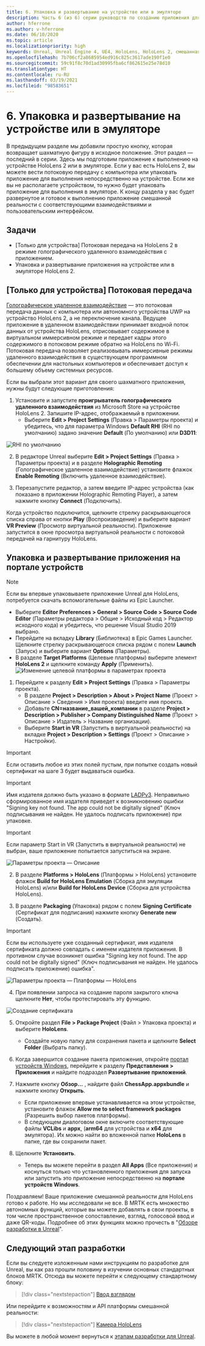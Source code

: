 ```yaml
---
title: 6. Упаковка и развертывание на устройстве или в эмуляторе
description: Часть 6 (из 6) серии руководств по созданию приложения для игры в шахматы с помощью Unreal Engine 4 и подключаемого модуля Mixed Reality Toolkit UX Tools
author: hferrone
ms.author: v-hferrone
ms.date: 06/10/2020
ms.topic: article
ms.localizationpriority: high
keywords: Unreal, Unreal Engine 4, UE4, HoloLens, HoloLens 2, смешанная реальность, учебник, начало работы, MRTK, UXT, UX Tools, документация, гарнитура смешанной реальности, гарнитура Windows Mixed Reality, гарнитура виртуальной реальности
ms.openlocfilehash: 7b706cf2a8685954ed916c825c3617ade190f1e0
ms.sourcegitcommit: 59c91f8c70d1ad30995fba6cf862615e25e78d10
ms.translationtype: HT
ms.contentlocale: ru-RU
ms.lasthandoff: 03/19/2021
ms.locfileid: "98583651"
---
```

# <a name="6-packaging--deploying-to-device-or-emulator"></a>6. Упаковка и развертывание на устройстве или в эмуляторе

В предыдущем разделе мы добавили простую кнопку, которая возвращает шахматную фигуру в исходное положение. Этот раздел — последний в серии. Здесь мы подготовим приложение к выполнению на устройстве HoloLens 2 или в эмуляторе. Если у вас есть HoloLens 2, вы можете вести потоковую передачу с компьютера или упаковать приложение для выполнения непосредственно на устройстве. Если же вы не располагаете устройством, то нужно будет упаковать приложение для выполнения в эмуляторе. К концу раздела у вас будет развернутое и готовое к выполнению приложение смешанной реальности с соответствующими взаимодействиями и пользовательским интерфейсом.

## <a name="objectives"></a>Задачи

* [Только для устройства] Потоковая передача на HoloLens 2 в режиме голографического удаленного взаимодействия с приложением.
* Упаковка и развертывание приложения на устройстве или в эмуляторе HoloLens 2.

## <a name="device-only-streaming"></a>[Только для устройства] Потоковая передача

[Голографическое удаленное взаимодействие](/windows/mixed-reality/add-holographic-remoting) — это потоковая передача данных с компьютера или автономного устройства UWP на устройство HoloLens 2, а не переключение канала. Ведущее приложение в удаленном взаимодействии принимает входной поток данных от устройства HoloLens, отрисовывает содержимое в виртуальном иммерсивном режиме и передает кадры этого содержимого в потоковом режиме обратно на HoloLens по Wi-Fi. Потоковая передача позволяет реализовывать иммерсивные режимы удаленного взаимодействия в существующем программном обеспечении для настольных компьютеров и обеспечивает доступ к большему объему системных ресурсов.

Если вы выбрали этот вариант для своего шахматного приложения, нужны будут следующие приготовления:

1.  Установите и запустите **проигрыватель голографического удаленного взаимодействия** из Microsoft Store на устройстве HoloLens 2. Запишите IP-адрес, отображаемый в приложении.
    * Выберите **Edit > Project Settings** (Правка > Параметры проекта) и убедитесь, что для параметра Windows **Default RHI** (RHI по умолчанию) задано значение **Default** (По умолчанию) или **D3D11**:

![RHI по умолчанию](../images/unreal/performance-recommendations-img-09.png)

2.  В редакторе Unreal выберите **Edit > Project Settings** (Правка > Параметры проекта) и в разделе **Holographic Remoting** (Голографическое удаленное взаимодействие) установите флажок **Enable Remoting** (Включить удаленное взаимодействие).

3.  Перезапустите редактор, а затем введите IP-адрес устройства (как показано в приложении Holographic Remoting Player), а затем нажмите кнопку **Connect** (Подключить).

Когда устройство подключится, щелкните стрелку раскрывающегося списка справа от кнопки **Play** (Воспроизведение) и выберите вариант **VR Preview** (Просмотр виртуальной реальности). Приложение запустится в окне просмотра виртуальной реальности с потоковой передачей на гарнитуру HoloLens.

## <a name="packaging-and-deploying-the-app-via-device-portal"></a>Упаковка и развертывание приложения на портале устройств

>[!NOTE]
>Если вы впервые упаковываете приложение Unreal для HoloLens, потребуется скачать вспомогательные файлы из Epic Launcher.
>- Выберите **Editor Preferences > General > Source Code > Source Code Editor** (Параметры редактора > Общие > Исходный код > Редактор исходного кода) и убедитесь, что решение Visual Studio 2019 выбрано.
>- Перейдите на вкладку **Library** (Библиотека) в Epic Games Launcher. Щелкните стрелку раскрывающегося списка рядом с полем **Launch** (Запуск) и выберите вариант **Options** (Параметры).
>- В разделе **Target Platforms** (Целевые платформы) выберите элемент **HoloLens 2** и щелкните команду **Apply** (Применить).
>![Изменение целевой платформы в параметрах проекта](images/unreal-uxt/6-installationoptions.PNG)

1.  Перейдите к разделу **Edit > Project Settings** (Правка > Параметры проекта).
    * В разделе **Project > Description > About > Project Name** (Проект > Описание > Сведения > Имя проекта) введите имя проекта.
    * Добавьте **CN=название_вашей_компании** в разделе **Project > Description > Publisher > Company Distinguished Name** (Проект > Описание > Издатель > Название организации).
    * Выберите **Start in VR** (Запустить в виртуальной реальности) на вкладке **Project > Description > Settings** (Проект > Описание > Настройки).

> [!IMPORTANT]
> Если оставить любое из этих полей пустым, при попытке создать новый сертификат на шаге 3 будет выдаваться ошибка.

> [!IMPORTANT]
> Имя издателя должно быть указано в формате [LADPv3](https://www.ietf.org/rfc/rfc2253.txt). Неправильно сформированное имя издателя приведет к возникновению ошибки "Signing key not found. The app could not be digitally signed" (Ключ подписывания не найден. Не удалось подписать приложение) при упаковке.

> [!IMPORTANT]
> Если параметр Start in VR (Запустить в виртуальной реальности) не выбран, ваше приложение попытается запуститься на экране.

![Параметры проекта — Описание](images/unreal-uxt/6-cn-new.PNG)

2.  В разделе **Platforms > HoloLens** (Платформы > HoloLens) установите флажок **Build for HoloLens Emulation** (Сборка для эмуляции HoloLens) и/или **Build for HoloLens Device** (Сборка для устройства HoloLens).

3.  В разделе **Packaging** (Упаковка) рядом с полем **Signing Certificate** (Сертификат для подписания) нажмите кнопку **Generate new** (Создать).

> [!IMPORTANT]
> Если вы используете уже созданный сертификат, имя издателя сертификата должно совпадать с именем издателя приложения. В противном случае возникнет ошибка "Signing key not found. The app could not be digitally signed" (Ключ подписывания не найден. Не удалось подписать приложение) ошибка".

![Параметры проекта — Платформы — HoloLens](images/unreal-uxt/6-packaging.PNG)

4. При появлении запроса на создание пароля закрытого ключа щелкните **Нет**, чтобы протестировать эту функцию.

![Создание сертификата](images/unreal-uxt/6-private-key-testing.png)

5. Откройте раздел **File > Package Project** (Файл > Упаковка проекта) и выберите **HoloLens**.
    * Создайте новую папку для сохранения пакета и щелкните **Select Folder** (Выбрать папку).

6.  Когда завершится создание пакета приложения, откройте [портал устройств Windows](/windows/mixed-reality/using-the-windows-device-portal), перейдите к разделу **Представления > Приложения** и найдите подраздел **Развертывание приложений**.

7.  Нажмите кнопку **Обзор...** , найдите файл **ChessApp.appxbundle** и нажмите кнопку **Открыть**.

    * Если приложение впервые устанавливается на этом устройстве, установите флажок **Allow me to select framework packages** (Разрешить выбор пакетов платформы).
    * В следующем диалоговом окне включите соответствующие файлы **VCLibs** и **appx**, (**arm64** для устройства и **x64** для эмулятора). Их можно найти во вложенной папке **HoloLens** в папке, где вы сохранили пакет.

8.  Щелкните **Установить**.
    * Теперь вы можете перейти в раздел **All Apps** (Все приложения) и коснуться только что установленного приложения для запуска или запустить это приложение непосредственно на **портале устройств Windows**. 

Поздравляем! Ваше приложение смешанной реальности для HoloLens готово к работе. Но мы исследовали не все. В MRTK есть множество автономных функций, которые вы можете добавлять в свои проекты, в том числе пространственное сопоставление, взгляд, голосовой ввод и даже QR-коды. Подробнее об этих функциях можно прочесть в "[Обзоре разработки в Unreal](/windows/mixed-reality/unreal-development-overview)".

## <a name="next-development-checkpoint"></a>Следующий этап разработки

Если вы следуете изложенным нами инструкциям по разработке для Unreal, вы как раз прошли половину в изучении основных стандартных блоков MRTK. Отсюда вы можете перейти к следующему стандартному блоку:

> [!div class="nextstepaction"]
> [Ввод взглядом](../unreal-gaze-input.md)

Или перейдите к возможностям и API платформы смешанной реальности:

> [!div class="nextstepaction"]
> [Камера HoloLens](../unreal-hololens-camera.md)

Вы можете в любой момент вернуться к [этапам разработки для Unreal](../unreal-development-overview.md#2-core-building-blocks).